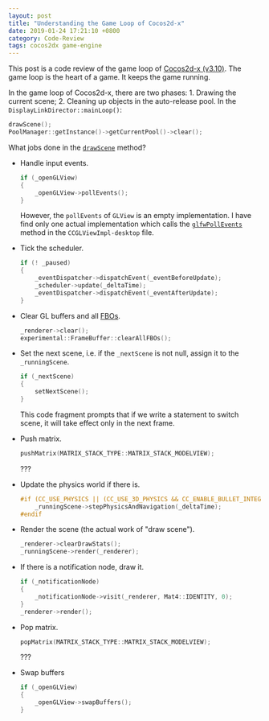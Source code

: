 ```yaml
---
layout: post
title: "Understanding the Game Loop of Cocos2d-x"
date: 2019-01-24 17:21:10 +0800
category: Code-Review
tags: cocos2dx game-engine
---
```


This post is a code review of the game loop of [Cocos2d-x (v3.10)](https://github.com/cocos2d/cocos2d-x/tree/v3). The game loop is the heart of a game. It keeps the game running.

In the game loop of Cocos2d-x, there are two phases: 1. Drawing the current scene; 2. Cleaning up objects in the auto-release pool. In the `DisplayLinkDirector::mainLoop()`:

```c++
drawScene();
PoolManager::getInstance()->getCurrentPool()->clear();
```

What jobs done in the [`drawScene`](https://github.com/cocos2d/cocos2d-x/blob/e71ef8218cb58a66ec07cf9cc5ac80ac4e695ebd/cocos/base/CCDirector.cpp#L259) method?

- Handle input events.

    ```c++
    if (_openGLView)
    {
        _openGLView->pollEvents();
    }
    ```

    However, the `pollEvents` of `GLView` is an empty implementation. I have find only one actual implementation which calls the [`glfwPollEvents`](https://www.glfw.org/docs/latest/group__window.html#ga37bd57223967b4211d60ca1a0bf3c832) method in the `CCGLViewImpl-desktop` file. 

- Tick the scheduler.

    ```c++
    if (! _paused)
    {
        _eventDispatcher->dispatchEvent(_eventBeforeUpdate);
        _scheduler->update(_deltaTime);
        _eventDispatcher->dispatchEvent(_eventAfterUpdate);
    }
    ```

- Clear GL buffers and all [FBOs](https://www.khronos.org/opengl/wiki/Framebuffer_Object).

    ```c++
    _renderer->clear();
    experimental::FrameBuffer::clearAllFBOs();
    ```

- Set the next scene, i.e. if the `_nextScene` is not null, assign it to the `_runningScene`.

    ```c++
    if (_nextScene)
    {
        setNextScene();
    }
    ```

    This code fragment prompts that if we write a statement to switch scene, it will take effect only in the next frame.

- Push matrix.

    ```c++
    pushMatrix(MATRIX_STACK_TYPE::MATRIX_STACK_MODELVIEW);
    ```

    ???

- Update the physics world if there is.

    ```c++
    #if (CC_USE_PHYSICS || (CC_USE_3D_PHYSICS && CC_ENABLE_BULLET_INTEGRATION) || CC_USE_NAVMESH)
        _runningScene->stepPhysicsAndNavigation(_deltaTime);
    #endif
    ```

- Render the scene (the actual work of "draw scene").

    ```c++
    _renderer->clearDrawStats();
    _runningScene->render(_renderer);
    ```

- If there is a notification node, draw it.

    ```c++
    if (_notificationNode)
    {
        _notificationNode->visit(_renderer, Mat4::IDENTITY, 0);
    }
    _renderer->render();
    ```

- Pop matrix.

    ```c++
    popMatrix(MATRIX_STACK_TYPE::MATRIX_STACK_MODELVIEW);
    ```

    ???

- Swap buffers

    ```c++
    if (_openGLView)
    {
        _openGLView->swapBuffers();
    }
    ```

